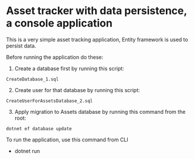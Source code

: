 # Asset tracker with data persistence, a console application

This is a very simple asset tracking application, Entity framework is used to persist data.

Before running the application do these:

1. Create a database first by running this script:
```
CreateDatabase_1.sql
```
2. Create user for that database by running this script:
```
CreateUserForAssetsDatabase_2.sql
```
3. Apply migration to Assets database by running this command from the root:
```
dotnet ef database update
```

To run the application, use this command from CLI
 - dotnet run
